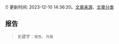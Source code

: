 :alarm_clock: 更新时间: 2023-12-10 14:36:20。[文章来源](/README.md)、[文章分类](/TAGS.md)

## 报告


> 关键字：`报告`、`月报`



